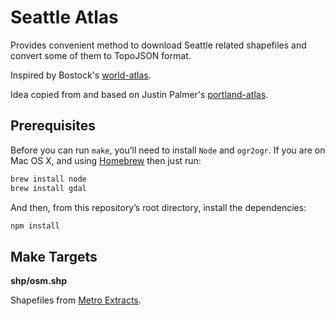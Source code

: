 # Seattle Atlas

Provides convenient method to download Seattle related shapefiles and convert some of them to TopoJSON format.

Inspired by Bostock's [world-atlas](https://github.com/mbostock/world-atlas). 

Idea copied from and based on Justin Palmer's [portland-atlas](https://github.com/Caged/portland-atlas).

## Prerequisites

Before you can run `make`, you’ll need to install `Node` and `ogr2ogr`. If you are on Mac OS X, and using [Homebrew](http://mxcl.github.com/homebrew/) then just run:

```bash
brew install node 
brew install gdal
```

And then, from this repository’s root directory, install the dependencies:

```bash
npm install
```

## Make Targets

<b>shp/osm.shp</b>

Shapefiles from [Metro Extracts](http://metro.teczno.com/#seattle).
